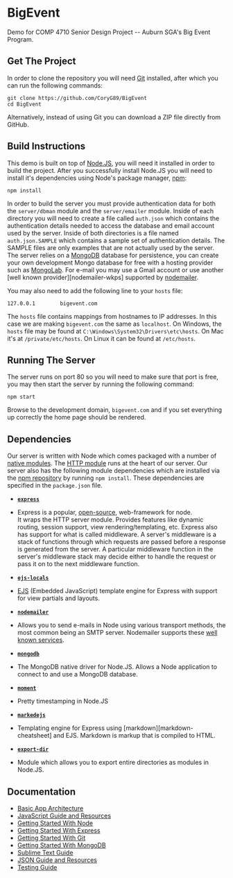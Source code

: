 BigEvent
========

Demo for COMP 4710 Senior Design Project -- Auburn SGA's Big Event Program.

Get The Project
---------------

In order to clone the repository you will need [Git][git] installed, after which
you can run the following commands:

    git clone https://github.com/CoryG89/BigEvent
    cd BigEvent

Alternatively, instead of using Git you can download a ZIP file directly from
GitHub.

Build Instructions
------------------
This demo is built on top of [Node.JS][node], you will need it installed in
order to build the project. After you successfully install Node.JS you will need
to install it's dependencies using Node's package manager, [npm][npm]:

    npm install

In order to build the server you must provide authentication data for both the
`server/dbman` module and the `server/emailer` module. Inside of each directory
you will need to create a file called `auth.json` which contains the
authentication details needed to access the database and email account used by
the server. Inside of both directories is a file named `auth.json.SAMPLE` which
contains a sample set of authentication details. The SAMPLE files are only
examples that are not actually used by the server. The server relies on a
[MongoDB][mongodb] database for persistence, you can create your own development
Mongo database for free with a hosting provider such as [MongoLab][mongolab].
For e-mail you may use a Gmail account or use another
[well known provider][nodemailer-wkps] supported by [nodemailer][nodemailer].

You may also need to add the following line to your `hosts` file:

    127.0.0.1        bigevent.com

The `hosts` file contains mappings from hostnames to IP addresses. In this case
we are making `bigevent.com` the same as `localhost`. On Windows, the `hosts`
file may be found at `C:\Windows\System32\Drivers\etc\hosts`. On Mac it's at
`/private/etc/hosts`. On Linux it can be found at `/etc/hosts`.


Running The Server
------------------
The server runs on port 80 so you will need to make sure that port is free,
you may then start the server by running the following command:

    npm start

Browse to the development domain, `bigevent.com` and if you set everything up
correctly the home page should be rendered.


Dependencies
------------
Our server is written with Node which comes packaged with a number of
[native modules][node-api]. The [HTTP module][node-api-http] runs at the heart
of our server. Our server also has the following module dependencies which are
installed via the [npm repository][npm] by running `npm install`. These
dependencies are specified in the `package.json` file.

 * [**`express`**][express]
  - Express is a popular, [open-source][express-repo], web-framework for node.  
    It wraps the HTTP server module. Provides features like dynamic routing, 
    session support, view rendering/templating, etc. Express also has support
    for what is called middleware. A server's middleware is a stack of functions
    through which requests are passed before a response is generated from the
    server. A particular middleware function in the server's middleware stack
    may decide either to handle the request or pass it on to the next middleware 
    function.

 * [**`ejs-locals`**][ejs-locals]
  - [EJS][ejs] (Embedded JavaScript) template engine for Express with support
    for view partials and layouts.

 * [**`nodemailer`**][nodemailer]
  - Allows you to send e-mails in Node using various transport methods, the most
    common being an SMTP server. Nodemailer supports these
    [well known services][nodemailer-wpks].

 * [**`mongodb`**][mongodb]
  - The MongoDB native driver for Node.JS. Allows a Node application to connect
    to and use a MongoDB database.

 * [**`moment`**][moment]
  - Pretty timestamping in Node.JS

 * [**`markedejs`**][markedejs]
  - Templating engine for Express using [markdown][markdown-cheatsheet] and EJS.
    Markdown is markup that is compiled to HTML.

 * [**`export-dir`**][export-dir]
  - Module which allows you to export entire directories as modules in Node.JS.

Documentation
-------------
 - [Basic App Architecture][doc-architecture]
 - [JavaScript Guide and Resources][doc-javascript]
 - [Getting Started With Node][doc-node]
 - [Getting Started With Express][doc-express]
 - [Getting Started With Git][doc-git]
 - [Getting Started With MongoDB][doc-mongodb]
 - [Sublime Text Guide](docs/sublimetext.md)
 - [JSON Guide and Resources](docs/json.md)
 - [Testing Guide](docs/testing.md)

[git]: http://git-scm.com
[node]: http://nodejs.org
[node-api]: http://nodejs.org/api
[node-api-http]: http://nodejs.org/api/http.html
[npm]: https://npmjs.org
[express]: http://expressjs.com
[express-repo]: https://github.com/visionmedia/express
[ejs]: http://embeddedjs.com
[ejs-locals]: https://github.com/randometc/ejs-locals
[mongodb]: http://mongodb.org
[mongolab]: http://mongolab.com
[nodemailer]: https://github.com/andris9/Nodemailer
[nodemailer-wpks]: https://github.com/andris9/Nodemailer#well-known-services-for-smtp
[moment]: https://github.com/moment/moment
[markedejs]: https://github.com/CoryG89/markedejs
[export-dir]: https://github.com/CoryG89/export-dir

[doc-architecture]: docs/architecture.md
[doc-javascript]: docs/javascript.md
[doc-node]: docs/node.md
[doc-express]: docs/express.md
[doc-git]: docs/git.md
[doc-mongodb]: docs/mongodb.md
[doc-sublimetext]: docs/sublimetext.md
[doc-json]: docs/json.md
[doc-testing]: docs/testing.md
